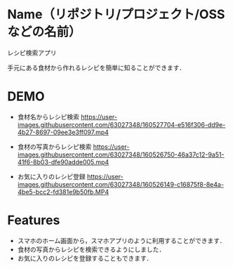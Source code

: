 # Name（リポジトリ/プロジェクト/OSSなどの名前）
 
レシピ検索アプリ
 
手元にある食材から作れるレシピを簡単に知ることができます．
 
# DEMO
 
- 食材名からレシピ検索
https://user-images.githubusercontent.com/63027348/160527704-e516f306-dd9e-4b27-8697-09ee3e3ff097.mp4

- 食材の写真からレシピ検索
https://user-images.githubusercontent.com/63027348/160526750-46a37c12-9a51-41f6-8b03-dfe90adde005.mp4

- お気に入りのレシピ登録
https://user-images.githubusercontent.com/63027348/160526149-c16875f8-8e4a-4be5-bcc2-fd381e9b50fb.MP4
 
# Features
 
- スマホのホーム画面から，スマホアプリのように利用することができます．
- 食材の写真からレシピを検索できるようにしました．
- お気に入りのレシピを登録することもできます．
 
<!--
# Requirement
 
"hoge"を動かすのに必要なライブラリなどを列挙する
 
* huga 3.5.2
* hogehuga 1.0.2
 
# Installation
 
Requirementで列挙したライブラリなどのインストール方法を説明する
 
```bash
pip install huga_package
```
 
# Usage
 
DEMOの実行方法など、"hoge"の基本的な使い方を説明する
 
```bash
git clone https://github.com/hoge/~
cd examples
python demo.py
```
 
# Note
 
注意点などがあれば書く
 
# Author
 
作成情報を列挙する
-->